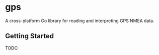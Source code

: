 # gps

A cross-platform Go library for reading and interpreting GPS NMEA data.

## Getting Started

TODO
